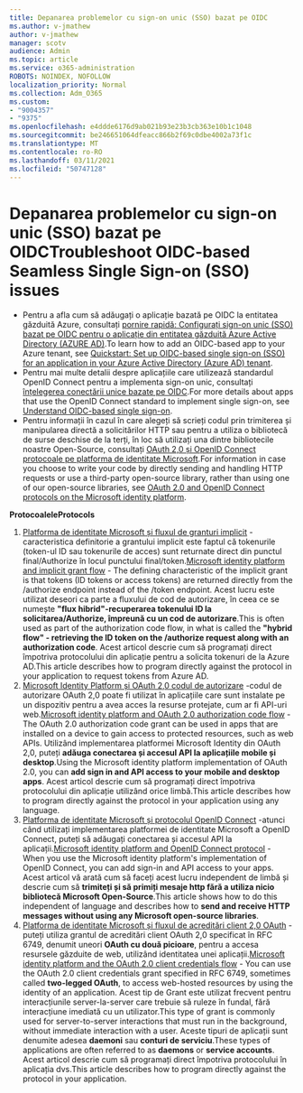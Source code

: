 ```yaml
---
title: Depanarea problemelor cu sign-on unic (SSO) bazat pe OIDC
ms.author: v-jmathew
author: v-jmathew
manager: scotv
audience: Admin
ms.topic: article
ms.service: o365-administration
ROBOTS: NOINDEX, NOFOLLOW
localization_priority: Normal
ms.collection: Adm_O365
ms.custom:
- "9004357"
- "9375"
ms.openlocfilehash: e4ddde6176d9ab021b93e23b3cb363e10b1c1048
ms.sourcegitcommit: be246651064dfeacc866b2f69c0dbe4002a73f1c
ms.translationtype: MT
ms.contentlocale: ro-RO
ms.lasthandoff: 03/11/2021
ms.locfileid: "50747128"
---
```

# <a name="troubleshoot-oidc-based-seamless-single-sign-on-sso-issues"></a><span data-ttu-id="dff04-102">Depanarea problemelor cu sign-on unic (SSO) bazat pe OIDC</span><span class="sxs-lookup"><span data-stu-id="dff04-102">Troubleshoot OIDC-based Seamless Single Sign-on (SSO) issues</span></span>

- <span data-ttu-id="dff04-103">Pentru a afla cum să adăugați o aplicație bazată pe OIDC la entitatea găzduită Azure, consultați [pornire rapidă: Configurați sign-on unic (SSO) bazat pe OIDC pentru o aplicație din entitatea găzduită Azure Active Directory (AZURE AD)](https://docs.microsoft.com/azure/active-directory/manage-apps/add-application-portal-setup-oidc-sso).</span><span class="sxs-lookup"><span data-stu-id="dff04-103">To learn how to add an OIDC-based app to your Azure tenant, see [Quickstart: Set up OIDC-based single sign-on (SSO) for an application in your Azure Active Directory (Azure AD) tenant](https://docs.microsoft.com/azure/active-directory/manage-apps/add-application-portal-setup-oidc-sso).</span></span>
- <span data-ttu-id="dff04-104">Pentru mai multe detalii despre aplicațiile care utilizează standardul OpenID Connect pentru a implementa sign-on unic, consultați [înțelegerea conectării unice bazate pe OIDC](https://docs.microsoft.com/azure/active-directory/manage-apps/configure-oidc-single-sign-on).</span><span class="sxs-lookup"><span data-stu-id="dff04-104">For more details about apps that use the OpenID Connect standard to implement single sign-on, see [Understand OIDC-based single sign-on](https://docs.microsoft.com/azure/active-directory/manage-apps/configure-oidc-single-sign-on).</span></span>
- <span data-ttu-id="dff04-105">Pentru informații în cazul în care alegeți să scrieți codul prin trimiterea și manipularea directă a solicitărilor HTTP sau pentru a utiliza o bibliotecă de surse deschise de la terți, în loc să utilizați una dintre bibliotecile noastre Open-Source, consultați [OAuth 2,0 și OpenID Connect protocoale pe platforma de identitate Microsoft](https://docs.microsoft.com/azure/active-directory/develop/active-directory-v2-protocols).</span><span class="sxs-lookup"><span data-stu-id="dff04-105">For information in case you choose to write your code by directly sending and handling HTTP requests or use a third-party open-source library, rather than using one of our open-source libraries, see [OAuth 2.0 and OpenID Connect protocols on the Microsoft identity platform](https://docs.microsoft.com/azure/active-directory/develop/active-directory-v2-protocols).</span></span>

<span data-ttu-id="dff04-106">**Protocoalele**</span><span class="sxs-lookup"><span data-stu-id="dff04-106">**Protocols**</span></span>

1. <span data-ttu-id="dff04-107">[Platforma de identitate Microsoft și fluxul de granturi implicit](https://docs.microsoft.com/azure/active-directory/develop/v2-oauth2-implicit-grant-flow) -caracteristica definitorie a grantului implicit este faptul că tokenurile (token-ul ID sau tokenurile de acces) sunt returnate direct din punctul final/Authorize în locul punctului final/token.</span><span class="sxs-lookup"><span data-stu-id="dff04-107">[Microsoft identity platform and implicit grant flow](https://docs.microsoft.com/azure/active-directory/develop/v2-oauth2-implicit-grant-flow) - The defining characteristic of the implicit grant is that tokens (ID tokens or access tokens) are returned directly from the /authorize endpoint instead of the /token endpoint.</span></span> <span data-ttu-id="dff04-108">Acest lucru este utilizat deseori ca parte a fluxului de cod de autorizare, în ceea ce se numește **"flux hibrid"-recuperarea tokenului ID la solicitarea/Authorize, împreună cu un cod de autorizare**.</span><span class="sxs-lookup"><span data-stu-id="dff04-108">This is often used as part of the authorization code flow, in what is called the **"hybrid flow" - retrieving the ID token on the /authorize request along with an authorization code**.</span></span> <span data-ttu-id="dff04-109">Acest articol descrie cum să programați direct împotriva protocolului din aplicație pentru a solicita tokenuri de la Azure AD.</span><span class="sxs-lookup"><span data-stu-id="dff04-109">This article describes how to program directly against the protocol in your application to request tokens from Azure AD.</span></span>
2. <span data-ttu-id="dff04-110">[Microsoft Identity Platform și OAuth 2,0 codul de autorizare](https://docs.microsoft.com/azure/active-directory/develop/v2-oauth2-auth-code-flow) -codul de autorizare OAuth 2,0 poate fi utilizat în aplicațiile care sunt instalate pe un dispozitiv pentru a avea acces la resurse protejate, cum ar fi API-uri web.</span><span class="sxs-lookup"><span data-stu-id="dff04-110">[Microsoft identity platform and OAuth 2.0 authorization code flow](https://docs.microsoft.com/azure/active-directory/develop/v2-oauth2-auth-code-flow) - The OAuth 2.0 authorization code grant can be used in apps that are installed on a device to gain access to protected resources, such as web APIs.</span></span> <span data-ttu-id="dff04-111">Utilizând implementarea platformei Microsoft Identity din OAuth 2,0, puteți **adăuga conectarea și accesul API la aplicațiile mobile și desktop**.</span><span class="sxs-lookup"><span data-stu-id="dff04-111">Using the Microsoft identity platform implementation of OAuth 2.0, you can **add sign in and API access to your mobile and desktop apps**.</span></span> <span data-ttu-id="dff04-112">Acest articol descrie cum să programați direct împotriva protocolului din aplicație utilizând orice limbă.</span><span class="sxs-lookup"><span data-stu-id="dff04-112">This article describes how to program directly against the protocol in your application using any language.</span></span>
3. <span data-ttu-id="dff04-113">[Platforma de identitate Microsoft și protocolul OpenID Connect](https://docs.microsoft.com/azure/active-directory/develop/v2-protocols-oidc) -atunci când utilizați implementarea platformei de identitate Microsoft a OpenID Connect, puteți să adăugați conectarea și accesul API la aplicații.</span><span class="sxs-lookup"><span data-stu-id="dff04-113">[Microsoft identity platform and OpenID Connect protocol](https://docs.microsoft.com/azure/active-directory/develop/v2-protocols-oidc) - When you use the Microsoft identity platform's implementation of OpenID Connect, you can add sign-in and API access to your apps.</span></span> <span data-ttu-id="dff04-114">Acest articol vă arată cum să faceți acest lucru independent de limbă și descrie cum să **trimiteți și să primiți mesaje http fără a utiliza nicio bibliotecă Microsoft Open-Source**.</span><span class="sxs-lookup"><span data-stu-id="dff04-114">This article shows how to do this independent of language and describes how to **send and receive HTTP messages without using any Microsoft open-source libraries**.</span></span>
4. <span data-ttu-id="dff04-115">[Platforma de identitate Microsoft și fluxul de acreditări client 2,0 OAuth](https://docs.microsoft.com/azure/active-directory/develop/v2-oauth2-client-creds-grant-flow) -puteți utiliza grantul de acreditări client OAuth 2,0 specificat în RFC 6749, denumit uneori **OAuth cu două picioare**, pentru a accesa resursele găzduite de web, utilizând identitatea unei aplicații.</span><span class="sxs-lookup"><span data-stu-id="dff04-115">[Microsoft identity platform and the OAuth 2.0 client credentials flow](https://docs.microsoft.com/azure/active-directory/develop/v2-oauth2-client-creds-grant-flow) - You can use the OAuth 2.0 client credentials grant specified in RFC 6749, sometimes called **two-legged OAuth**, to access web-hosted resources by using the identity of an application.</span></span> <span data-ttu-id="dff04-116">Acest tip de Grant este utilizat frecvent pentru interacțiunile server-la-server care trebuie să ruleze în fundal, fără interacțiune imediată cu un utilizator.</span><span class="sxs-lookup"><span data-stu-id="dff04-116">This type of grant is commonly used for server-to-server interactions that must run in the background, without immediate interaction with a user.</span></span> <span data-ttu-id="dff04-117">Aceste tipuri de aplicații sunt denumite adesea **daemoni** sau **conturi de serviciu**.</span><span class="sxs-lookup"><span data-stu-id="dff04-117">These types of applications are often referred to as **daemons** or **service accounts**.</span></span> <span data-ttu-id="dff04-118">Acest articol descrie cum să programați direct împotriva protocolului în aplicația dvs.</span><span class="sxs-lookup"><span data-stu-id="dff04-118">This article describes how to program directly against the protocol in your application.</span></span>
